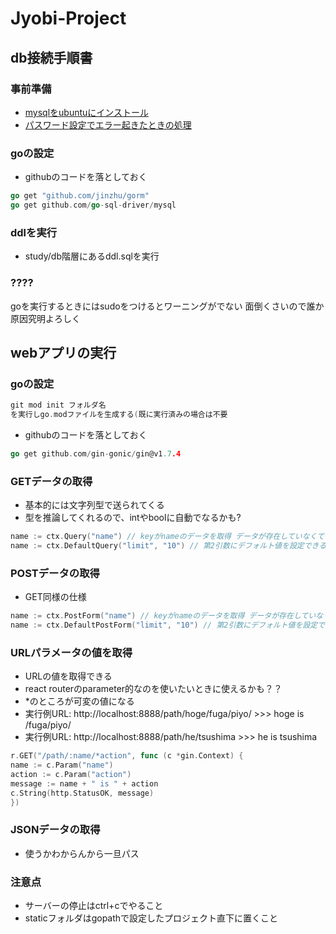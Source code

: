 # Jyobi-Project

## db接続手順書

### 事前準備

- [mysqlをubuntuにインストール](https://learn.microsoft.com/ja-jp/windows/wsl/tutorials/wsl-databasem, "公式ドキュメント")
- [パスワード設定でエラー起きたときの処理](https://exerror.com/failed-error-set-password-has-no-significance-for-user-rootlocalhost-as-the-authentication-method-used-doesnt-store-authentication-data-in-the-mysql-server/, "エラー時の参考")

### goの設定

- githubのコードを落としておく

```go
go get "github.com/jinzhu/gorm"
go get github.com/go-sql-driver/mysql
```

### ddlを実行

- study/db階層にあるddl.sqlを実行

### ????

goを実行するときにはsudoをつけるとワーニングがでない
面倒くさいので誰か原因究明よろしく

## webアプリの実行

### goの設定

```go
git mod init フォルダ名
を実行しgo.modファイルを生成する(既に実行済みの場合は不要
```

- githubのコードを落としておく

```GO
go get github.com/gin-gonic/gin@v1.7.4
```

### GETデータの取得

- 基本的には文字列型で送られてくる
- 型を推論してくれるので、intやboolに自動でなるかも?

```go
name := ctx.Query("name") // keyがnameのデータを取得 データが存在していなくてもエラーにならない
name := ctx.DefaultQuery("limit", "10") // 第2引数にデフォルト値を設定できる
```

### POSTデータの取得

- GET同様の仕様

```go
name := ctx.PostForm("name") // keyがnameのデータを取得 データが存在していなくてもエラーにならない
name := ctx.DefaultPostForm("limit", "10") // 第2引数にデフォルト値を設定できる
```

### URLパラメータの値を取得

- URLの値を取得できる
- react routerのparameter的なのを使いたいときに使えるかも？？
- *のところが可変の値になる
- 実行例URL: http://localhost:8888/path/hoge/fuga/piyo/ >>> hoge is /fuga/piyo/
- 実行例URL: http://localhost:8888/path/he/tsushima >>> he is tsushima

```go
r.GET("/path/:name/*action", func (c *gin.Context) {
name := c.Param("name")
action := c.Param("action")
message := name + " is " + action
c.String(http.StatusOK, message)
})
```

### JSONデータの取得
- 使うかわからんから一旦パス

### 注意点

- サーバーの停止はctrl+cでやること
- staticフォルダはgopathで設定したプロジェクト直下に置くこと
